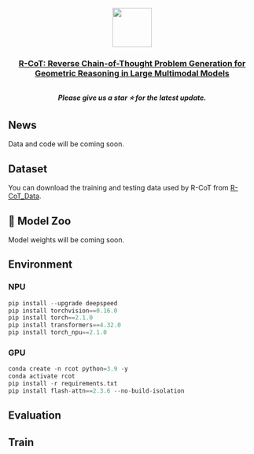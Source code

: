 <p align="center">
    <img src="https://s21.ax1x.com/2024/10/17/pAUm9qH.png" width="80" style="margin-bottom: 0.2;"/>
<p>

<h3 align="center"> <a href="">R-CoT: Reverse Chain-of-Thought Problem Generation for Geometric Reasoning in Large Multimodal Models</a></h3>
<h2></h2>

<h5 align="center"> Please give us a star ⭐ for the latest update.  </h5>

<h5 align="center">


## News 
Data and code will be coming soon.


## Dataset
You can download the training and testing data used by R-CoT from [R-CoT_Data](https://huggingface.co/datasets/dle666/R-CoT).

## 🐳 Model Zoo
Model weights will be coming soon.

## Environment
### NPU
```python
pip install --upgrade deepspeed
pip install torchvision==0.16.0
pip install torch==2.1.0
pip install transformers==4.32.0
pip install torch_npu==2.1.0
```
### GPU
```python
conda create -n rcot python=3.9 -y
conda activate rcot
pip install -r requirements.txt
pip install flash-attn==2.3.6 --no-build-isolation
```


## Evaluation


## Train
